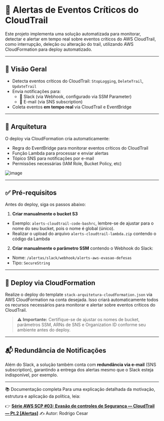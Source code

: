 
# 🚨 Alertas de Eventos Críticos do CloudTrail

Este projeto implementa uma solução automatizada para monitorar, detectar e alertar em tempo real sobre eventos críticos do AWS CloudTrail, como interrupção, deleção ou alteração do trail, utilizando AWS CloudFormation para deploy automatizado.

---

## 📌 Visão Geral

- Detecta eventos críticos do CloudTrail: `StopLogging`, `DeleteTrail`, `UpdateTrail`
- Envia notificações para:
  - 🔔 Slack (via Webhook, configurado via SSM Parameter)
  - 📧 E-mail (via SNS subscription)
- Coleta eventos **em tempo real** via CloudTrail e EventBridge

---

## 🧱 Arquitetura

O deploy via CloudFormation cria automaticamente:

- Regra do EventBridge para monitorar eventos críticos do CloudTrail
- Função Lambda para processar e enviar alertas
- Tópico SNS para notificações por e-mail
- Permissões necessárias (IAM Role, Bucket Policy, etc)

![image](https://github.com/user-attachments/assets/95fc6314-6a7b-4ec0-bec3-a93dd75aca72)

---

## ✅ Pré-requisitos

Antes do deploy, siga os passos abaixo:

<!-- markdownlint-disable MD029 -->
1. **Criar manualmente o bucket S3**

- Exemplo: `alerts-cloudtrail-code-bashrc`, lembre-se de ajustar para o nome do seu bucket, pois o nome é global (único).
- Realizar o upload do arquivo `alerts-cloudtrail-lambda.zip` contendo o código da Lambda

2. **Criar manualmente o parâmetro SSM** contendo o Webhook do Slack:

- Nome: `/alertas/slack/webhook/alerts-aws-evasao-defesas`
- Tipo: `SecureString`

---

## 🚀 Deploy via CloudFormation

Realize o deploy do template `stack-arquitetura-cloudformation.json` via AWS CloudFormation na conta desejada. Isso criará automaticamente todos os recursos necessários para monitorar e alertar sobre eventos críticos do CloudTrail.

> ⚠️ **Importante:** Certifique-se de ajustar os nomes de bucket, parâmetros SSM, ARNs de SNS e Organization ID conforme seu ambiente antes do deploy.

---

## 📬 Redundância de Notificações

Além do Slack, a solução também conta com **redundância via e-mail** (SNS subscription), garantindo a entrega dos alertas mesmo que o Slack esteja indisponível, por exemplo.

---

📚 Documentação completa
Para uma explicação detalhada da motivação, estrutura e aplicação da política, leia:

👉 **[Série AWS SCP #03: Evasão de controles de Segurança — CloudTrail — Pt.2 [Alertas]](https://medium.com/@rodrigocesar.bashrc/s%C3%A9rie-aws-scp-03-evas%C3%A3o-de-controles-de-seguran%C3%A7a-cloudtrail-pt-2-alertas-ceeef7ece502)**
✍️ Autor: Rodrigo Cesar
